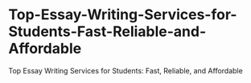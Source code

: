 # Top-Essay-Writing-Services-for-Students-Fast-Reliable-and-Affordable
Top Essay Writing Services for Students: Fast, Reliable, and Affordable
